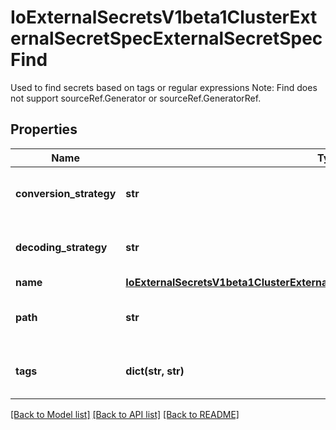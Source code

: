 # IoExternalSecretsV1beta1ClusterExternalSecretSpecExternalSecretSpecFind

Used to find secrets based on tags or regular expressions Note: Find does not support sourceRef.Generator or sourceRef.GeneratorRef.
## Properties
Name | Type | Description | Notes
------------ | ------------- | ------------- | -------------
**conversion_strategy** | **str** | Used to define a conversion Strategy | [optional] 
**decoding_strategy** | **str** | Used to define a decoding Strategy | [optional] 
**name** | [**IoExternalSecretsV1beta1ClusterExternalSecretSpecExternalSecretSpecFindName**](IoExternalSecretsV1beta1ClusterExternalSecretSpecExternalSecretSpecFindName.md) |  | [optional] 
**path** | **str** | A root path to start the find operations. | [optional] 
**tags** | **dict(str, str)** | Find secrets based on tags. | [optional] 

[[Back to Model list]](../README.md#documentation-for-models) [[Back to API list]](../README.md#documentation-for-api-endpoints) [[Back to README]](../README.md)


